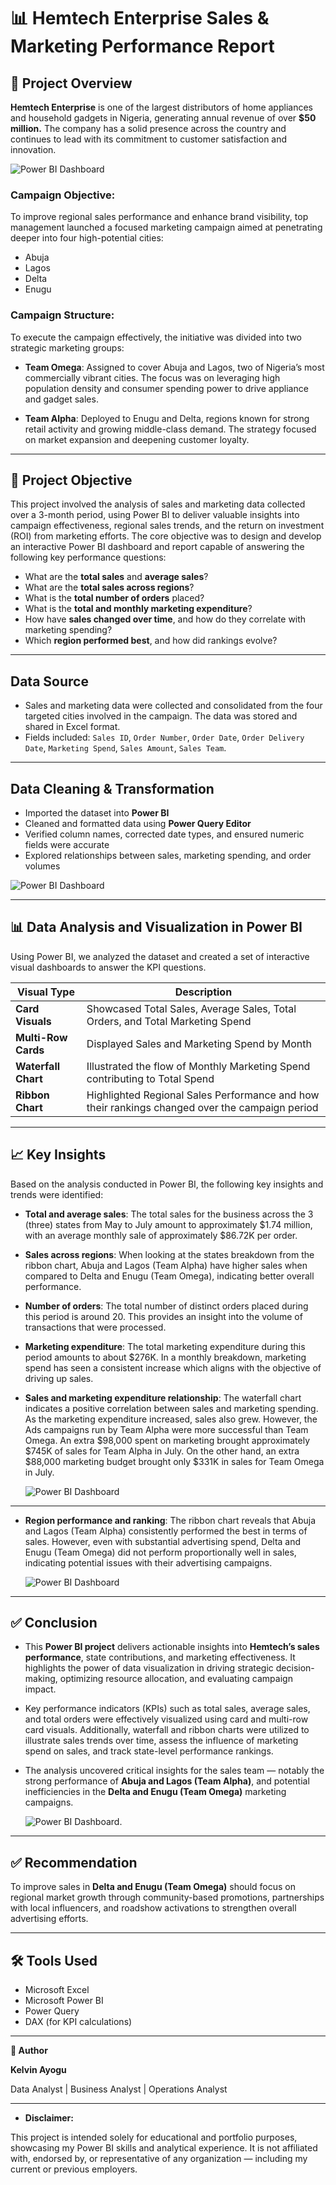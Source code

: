 # 📊 Hemtech Enterprise Sales & Marketing Performance Report

## 🏢 Project Overview

**Hemtech Enterprise** is one of the largest distributors of home appliances and household gadgets in Nigeria, generating annual revenue of over **$50 million.** The company has a solid presence across the country and continues to lead with its commitment to customer satisfaction and innovation.

![Power BI Dashboard](Hemtech_image.png) 

### Campaign Objective:
To improve regional sales performance and enhance brand visibility, top management launched a focused marketing campaign aimed at penetrating deeper into four high-potential cities:
- Abuja
- Lagos
- Delta
- Enugu

### Campaign Structure:
To execute the campaign effectively, the initiative was divided into two strategic marketing groups:

- **Team Omega**:
Assigned to cover Abuja and Lagos, two of Nigeria’s most commercially vibrant cities. The focus was on leveraging high population density and consumer spending power to drive appliance and gadget sales.

- **Team Alpha**:
Deployed to Enugu and Delta, regions known for strong retail activity and growing middle-class demand. The strategy focused on market expansion and deepening customer loyalty.

---

## 🎯 Project Objective

This project involved the analysis of sales and marketing data collected over a 3-month period, using Power BI to deliver valuable insights into campaign effectiveness, regional sales trends, and the return on investment (ROI) from marketing efforts.
The core objective was to design and develop an interactive Power BI dashboard and report capable of answering the following key performance questions:

- What are the **total sales** and **average sales**?
- What are the **total sales across regions**?
- What is the **total number of orders** placed?
- What is the **total and monthly marketing expenditure**?
- How have **sales changed over time**, and how do they correlate with marketing spending?
- Which **region performed best**, and how did rankings evolve?

---

## Data Source

- Sales and marketing data were collected and consolidated from the four targeted cities involved in the campaign. The data was stored and shared in Excel format.
- Fields included: `Sales ID`, `Order Number`, `Order Date`, `Order Delivery Date`, `Marketing Spend`, `Sales Amount`, `Sales Team`.

---

## Data Cleaning & Transformation

- Imported the dataset into **Power BI**
- Cleaned and formatted data using **Power Query Editor**
- Verified column names, corrected date types, and ensured numeric fields were accurate
- Explored relationships between sales, marketing spending, and order volumes

![Power BI Dashboard](Hemtech_PBI.png)  

---

## 📊 Data Analysis and Visualization in Power BI

Using Power BI, we analyzed the dataset and created a set of interactive visual dashboards to answer the KPI questions.

| Visual Type        | Description |
|--------------------|-------------|
| **Card Visuals**   | Showcased Total Sales, Average Sales, Total Orders, and Total Marketing Spend |
| **Multi-Row Cards**| Displayed Sales and Marketing Spend by Month|
| **Waterfall Chart**| Illustrated the flow of Monthly Marketing Spend contributing to Total Spend |
| **Ribbon Chart**   | Highlighted Regional Sales Performance and how their rankings changed over the campaign period |

---

## 📈 Key Insights
Based on the analysis conducted in Power BI, the following key insights and trends were identified:
  
- **Total and average sales**: The total sales for the business across the 3 (three) states from May to July amount to approximately $1.74 million, with an average monthly sale of approximately $86.72K per order.

- **Sales across regions**: When looking at the states breakdown from the ribbon chart, Abuja and Lagos (Team Alpha) have higher sales when compared to Delta and Enugu (Team Omega), indicating better overall performance.

- **Number of orders**: The total number of distinct orders placed during this period is around 20. This provides an insight into the volume of transactions that were processed.

- **Marketing expenditure**: The total marketing expenditure during this period amounts to about $276K. In a monthly breakdown, marketing spend has seen a consistent increase which aligns with the objective of driving up sales.

- **Sales and marketing expenditure relationship**: The waterfall chart indicates a positive correlation between sales and marketing spending. As the marketing expenditure increased, sales also grew. However, the Ads campaigns run by Team Alpha were more successful than Team Omega. An extra $98,000 spent on marketing brought approximately $745K of sales for Team Alpha in July. On the other hand, an extra $88,000 marketing budget brought only $331K in sales for Team Omega in July.

  ![Power BI Dashboard](water_fall_chart.png)

---

- **Region performance and ranking**: The ribbon chart reveals that Abuja and Lagos (Team Alpha) consistently performed the best in terms of sales. However, even with substantial advertising spend, Delta and Enugu (Team Omega) did not perform proportionally well in sales, indicating potential issues with their advertising campaigns.

  ![Power BI Dashboard](Ribbon_chart.png) 

---

## ✅ Conclusion

- This **Power BI project** delivers actionable insights into **Hemtech’s sales performance**, state contributions, and marketing effectiveness. It highlights the power of data visualization in driving strategic decision-making, optimizing resource allocation, and evaluating campaign impact.

- Key performance indicators (KPIs) such as total sales, average sales, and total orders were effectively visualized using card and multi-row card visuals. Additionally, waterfall and ribbon charts were utilized to illustrate sales trends over time, assess the influence of marketing spend on sales, and track state-level performance rankings.

- The analysis uncovered critical insights for the sales team — notably the strong performance of **Abuja and Lagos (Team Alpha)**, and potential inefficiencies in the **Delta and Enugu (Team Omega)** marketing campaigns.

  ![Power BI Dashboard](HTM_B.png).
---

## ✅ Recommendation
To improve sales in **Delta and Enugu (Team Omega)** should focus on regional market growth through community-based promotions, partnerships with local influencers, and roadshow activations to strengthen overall advertising efforts.

---

## 🛠 Tools Used

- Microsoft Excel  
- Microsoft Power BI  
- Power Query  
- DAX (for KPI calculations)

---

**📌 Author**

**Kelvin Ayogu**

Data Analyst | Business Analyst | Operations Analyst

---
- **Disclaimer:**
  
This project is intended solely for educational and portfolio purposes, showcasing my Power BI skills and analytical experience. It is not affiliated with, endorsed by, or representative of any organization — including my current or previous employers.






